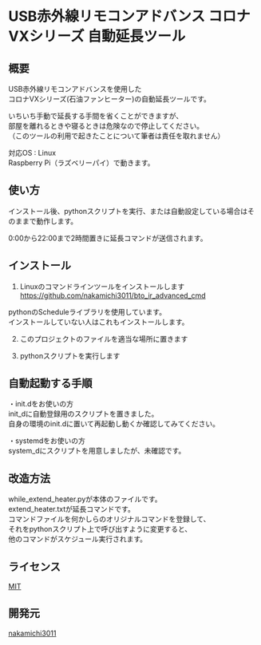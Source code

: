 USB赤外線リモコンアドバンス コロナVXシリーズ 自動延長ツール
====

## 概要

USB赤外線リモコンアドバンスを使用した  
コロナVXシリーズ(石油ファンヒーター)の自動延長ツールです。

いちいち手動で延長する手間を省くことができますが、  
部屋を離れるときや寝るときは危険なので停止してください。  
（このツールの利用で起きたことについて筆者は責任を取れません）

対応OS : Linux  
Raspberry Pi（ラズベリーパイ）で動きます。

## 使い方

インストール後、pythonスクリプトを実行、または自動設定している場合はそのままで動作します。

0:00から22:00まで2時間置きに延長コマンドが送信されます。

## インストール

1. Linuxのコマンドラインツールをインストールします  
https://github.com/nakamichi3011/bto_ir_advanced_cmd

pythonのScheduleライブラリを使用しています。  
インストールしていない人はこれもインストールします。

2. このプロジェクトのファイルを適当な場所に置きます

3. pythonスクリプトを実行します

## 自動起動する手順

・init.dをお使いの方  
init_dに自動登録用のスクリプトを置きました。  
自身の環境のinit.dに置いて再起動し動くか確認してみてください。

・systemdをお使いの方  
system_dにスクリプトを用意しましたが、未確認です。  

## 改造方法

while_extend_heater.pyが本体のファイルです。  
extend_heater.txtが延長コマンドです。  
コマンドファイルを何かしらのオリジナルコマンドを登録して、  
それをpythonスクリプト上で呼び出すように変更すると、  
他のコマンドがスケジュール実行されます。

## ライセンス

[MIT](https://github.com/tcnksm/tool/blob/master/LICENCE)

## 開発元

[nakamichi3011](https://github.com/nakamichi3011)
